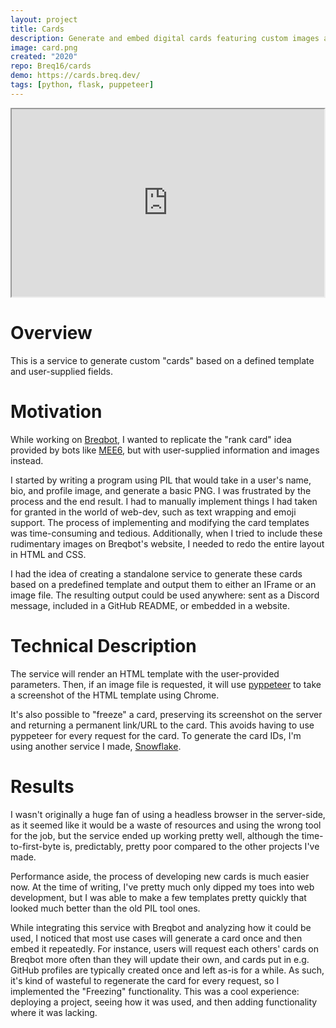 ```yaml
---
layout: project
title: Cards
description: Generate and embed digital cards featuring custom images and text.
image: card.png
created: "2020"
repo: Breq16/cards
demo: https://cards.breq.dev/
tags: [python, flask, puppeteer]
---
```


<iframe className="block mx-auto my-8 rounded-2xl mt-4" height="300" width="500" src="https://cards.api.breq.dev/card/219156620534663947.html"></iframe>

# Overview

This is a service to generate custom "cards" based on a defined template and user-supplied fields.

# Motivation

While working on [Breqbot](/projects/breqbot), I wanted to replicate the "rank card" idea provided by bots like [MEE6](https://mee6.xyz/), but with user-supplied information and images instead.

I started by writing a program using PIL that would take in a user's name, bio, and profile image, and generate a basic PNG. I was frustrated by the process and the end result. I had to manually implement things I had taken for granted in the world of web-dev, such as text wrapping and emoji support. The process of implementing and modifying the card templates was time-consuming and tedious. Additionally, when I tried to include these rudimentary images on Breqbot's website, I needed to redo the entire layout in HTML and CSS.

I had the idea of creating a standalone service to generate these cards based on a predefined template and output them to either an IFrame or an image file. The resulting output could be used anywhere: sent as a Discord message, included in a GitHub README, or embedded in a website.

# Technical Description

The service will render an HTML template with the user-provided parameters. Then, if an image file is requested, it will use [pyppeteer](https://github.com/pyppeteer/pyppeteer) to take a screenshot of the HTML template using Chrome.

It's also possible to "freeze" a card, preserving its screenshot on the server and returning a permanent link/URL to the card. This avoids having to use pyppeteer for every request for the card. To generate the card IDs, I'm using another service I made, [Snowflake](/projects/snowflake).

# Results

I wasn't originally a huge fan of using a headless browser in the server-side, as it seemed like it would be a waste of resources and using the wrong tool for the job, but the service ended up working pretty well, although the time-to-first-byte is, predictably, pretty poor compared to the other projects I've made.

Performance aside, the process of developing new cards is much easier now. At the time of writing, I've pretty much only dipped my toes into web development, but I was able to make a few templates pretty quickly that looked much better than the old PIL tool ones.

While integrating this service with Breqbot and analyzing how it could be used, I noticed that most use cases will generate a card once and then embed it repeatedly. For instance, users will request each others' cards on Breqbot more often than they will update their own, and cards put in e.g. GitHub profiles are typically created once and left as-is for a while. As such, it's kind of wasteful to regenerate the card for every request, so I implemented the "Freezing" functionality. This was a cool experience: deploying a project, seeing how it was used, and then adding functionality where it was lacking.
